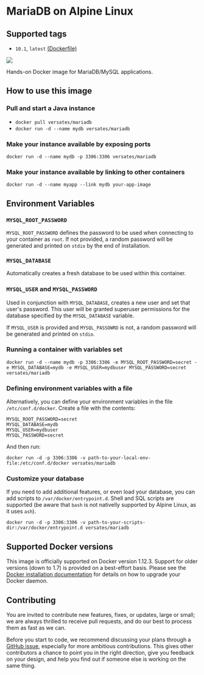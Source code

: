 # MariaDB on Alpine Linux
## Supported tags
* `10.1`, `latest` [(Dockerfile)](https://github.com/versates/docker/blob/latest/alpine/mariadb/10.1/Dockerfile)

[![](https://images.microbadger.com/badges/image/versates/mariadb.svg)](https://microbadger.com/images/versates/mariadb "Get your own image badge on microbadger.com")


Hands-on Docker image for MariaDB/MySQL applications.


## How to use this image
### Pull and start a Java instance
* `docker pull versates/mariadb`
* `docker run -d --name mydb versates/mariadb`

### Make your instance available by exposing ports
`docker run -d --name mydb -p 3306:3306 versates/mariadb`

### Make your instance available by linking to other containers
`docker run -d --name myapp --link mydb your-app-image`

## Environment Variables
### `MYSQL_ROOT_PASSWORD`
`MYSQL_ROOT_PASSWORD` defines the password to be used when connecting to your container as `root`. If not provided, a
random password will be generated and printed on `stdio` by the end of installation.

### `MYSQL_DATABASE`
Automatically creates a fresh database to be used within this container.

### `MYSQL_USER` and `MYSQL_PASSWORD`
Used in conjunction with `MYSQL_DATABASE`, creates a new user and set that user's password. This user will be granted 
superuser permissions for the database specified by the `MYSQL_DATABASE` variable.

If `MYSQL_USER` is provided and `MYSQL_PASSOWRD` is not, a random password will be generated and printed on `stdio`.

### Running a container with variables set
`docker run -d --name mydb -p 3306:3306 -e MYSQL_ROOT_PASSWORD=secret -e MYSQL_DATABASE=mydb -e MYSQL_USER=mydbuser MYSQL_PASSWORD=secret versates/mariadb`

### Defining environment variables with a file
Alternatively, you can define your environment variables in the file `/etc/conf.d/docker`.
Create a file with the contents:

```
MYSQL_ROOT_PASSWORD=secret
MYSQL_DATABASE=mydb
MYSQL_USER=mydbuser
MYSQL_PASSWORD=secret
```


And then run:

`docker run -d -p 3306:3306 -v path-to-your-local-env-file:/etc/conf.d/docker versates/mariadb`

### Customize your database
If you need to add additional features, or even load your database, you can add scripts to `/var/docker/entrypoint.d`.
Shell and SQL scripts are supported (be aware that `bash` is not nativelly supported by Alpine Linux, as it uses `ash`).

`docker run -d -p 3306:3306 -v path-to-your-scripts-dir:/var/docker/entrypoint.d versates/mariadb`

## Supported Docker versions
This image is officially supported on Docker version 1.12.3.
Support for older versions (down to 1.7) is provided on a best-effort basis.
Please see the [Docker installation documentation](https://docs.docker.com/installation/) for details on how to upgrade
your Docker daemon.

## Contributing
You are invited to contribute new features, fixes, or updates, large or small; we are always thrilled to receive pull
requests, and do our best to process them as fast as we can.

Before you start to code, we recommend discussing your plans through a
[GitHub issue](https://github.com/versates/docker/issues), especially for more ambitious contributions. This gives
other contributors a chance to point you in the right direction, give you feedback on your design, and help you find
out if someone else is working on the same thing.